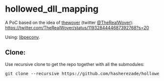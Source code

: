 # hollowed_dll_mapping

A PoC based on the idea of [thewover](https://github.com/thewover) (twitter [@TheRealWover](https://twitter.com/TheRealWover)):
https://twitter.com/TheRealWover/status/1193284444687392768?s=20

Using: [libpeconv](https://github.com/hasherezade/libpeconv).

Clone:
-
Use recursive clone to get the repo together with all the submodules:
<pre>
git clone --recursive https://github.com/hasherezade/hollowed_dll_mapping.git
</pre>
